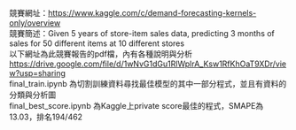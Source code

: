 競賽網址：https://www.kaggle.com/c/demand-forecasting-kernels-only/overview  
競賽簡述：Given 5 years of store-item sales data, predicting 3 months of sales for 50 different items at 10 different stores  
以下網址為此競賽報告的pdf檔，內有各種說明與分析  
https://drive.google.com/file/d/1wNvG1dGu1RlWplrA_Ksw1RfKhOaT9XDr/view?usp=sharing  
final_train.ipynb 為切割訓練資料尋找最佳模型的其中一部分程式，並且有資料的分類與分析圖  
final_best_score.ipynb 為Kaggle上private score最佳的程式，SMAPE為13.03，排名194/462  